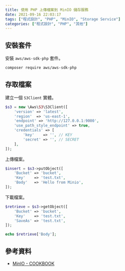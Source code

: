 ```yaml
---
title: 使用 PHP 上傳檔案到 MinIO 儲存服務
date: 2021-09-16 22:03:17
tags: ["程式設計", "PHP", "MinIO", "Storage Service"]
categories: ["程式設計", "PHP", "其他"]
---
```


## 安裝套件

安裝 `aws/aws-sdk-php` 套件。

```BASH
composer require aws/aws-sdk-php
```

## 存取檔案

建立一個 `S3Client` 實體。

```PHP
$s3 = new \Aws\S3\S3Client([
    'version' => 'latest',
    'region'  => 'us-east-1',
    'endpoint' => 'http://127.0.0.1:9000',
    'use_path_style_endpoint' => true,
    'credentials' => [
        'key'    => '', // KEY
        'secret' => '', // SECRET
    ],
]);
```

上傳檔案。

```PHP
$insert = $s3->putObject([
    'Bucket' => 'bucket',
    'Key'    => 'test.txt',
    'Body'   => 'Hello from Minio',
]);
```

下載檔案。

```PHP
$retrieve = $s3->getObject([
    'Bucket' => 'bucket',
    'Key'    => 'test.txt',
    'SaveAs' => 'test.txt',
]);

echo $retrieve['Body'];
```

## 參考資料

- [MinIO - COOKBOOK](https://docs.min.io/docs/how-to-use-aws-sdk-for-php-with-minio-server.html)
